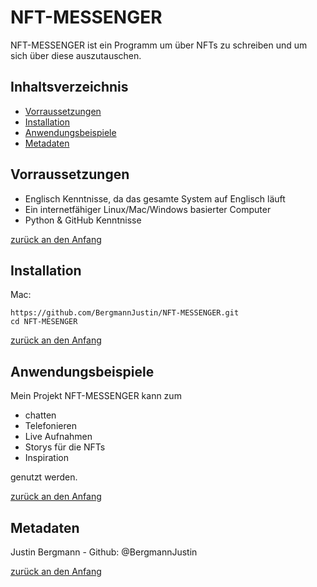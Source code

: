 # NFT-MESSENGER
NFT-MESSENGER ist ein Programm um  über NFTs zu schreiben und um sich über diese auszutauschen.





## Inhaltsverzeichnis

- [Vorraussetzungen](#Vorraussetzungen)
- [Installation](#Installation)
- [Anwendungsbeispiele](#Anwendungsbeispiele)
- [Metadaten](#Metadaten)


## Vorraussetzungen
- Englisch Kenntnisse, da das gesamte System auf Englisch läuft
- Ein internetfähiger Linux/Mac/Windows basierter Computer
- Python & GitHub Kenntnisse 


[zurück an den Anfang](#Write-o-mat)


## Installation

Mac:

```Shell
https://github.com/BergmannJustin/NFT-MESSENGER.git
cd NFT-MESENGER
```

[zurück an den Anfang](#Write-o-mat)

  

## Anwendungsbeispiele

Mein Projekt NFT-MESSENGER kann zum

- chatten
- Telefonieren
- Live Aufnahmen
- Storys für die NFTs
- Inspiration

genutzt werden.


[zurück an den Anfang](#Write-o-mat)



## Metadaten

 Justin Bergmann - Github: @BergmannJustin



[zurück an den Anfang](#Write-o-mat)
